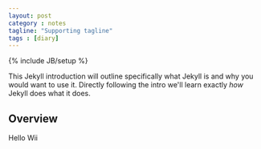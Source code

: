 ```yaml
---
layout: post
category : notes
tagline: "Supporting tagline"
tags : [diary]
---
```

{% include JB/setup %}

This Jekyll introduction will outline specifically  what Jekyll is and why you would want to use it.
Directly following the intro we'll learn exactly _how_ Jekyll does what it does.

## Overview

Hello Wii
